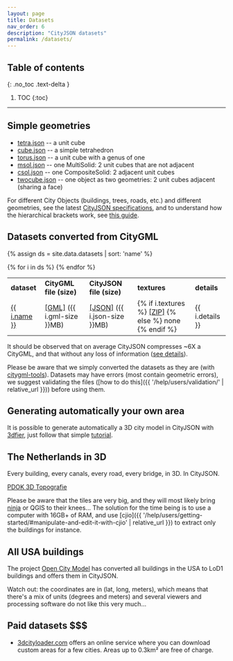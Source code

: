 ```yaml
---
layout: page
title: Datasets
nav_order: 6
description: "CityJSON datasets"
permalink: /datasets/
---
```


## Table of contents
{: .no_toc .text-delta }

1. TOC
{:toc}

---

## Simple geometries

  - [tetra.json](https://github.com/cityjson/specs/blob/develop/example-datasets/simplegeom/tetra.json) -- a unit cube
  - [cube.json](https://github.com/cityjson/specs/blob/develop/example-datasets/simplegeom/cube.json) --  a simple tetrahedron
  - [torus.json](https://github.com/cityjson/specs/blob/develop/example-datasets/simplegeom/torus.json) -- a unit cube with a genus of one
  - [msol.json](https://github.com/cityjson/specs/blob/develop/example-datasets/simplegeom/msol.json) -- one MultiSolid: 2 unit cubes that are not adjacent
  - [csol.json](https://github.com/cityjson/specs/blob/develop/example-datasets/simplegeom/csol.json) -- one CompositeSolid: 2 adjacent unit cubes
  - [twocube.json](https://github.com/cityjson/specs/blob/develop/example-datasets/simplegeom/twocube.json) -- one object as two geometries: 2 unit cubes adjacent (sharing a face)

For different City Objects (buildings, trees, roads, etc.) and different geometries, see the latest [CityJSON specifications](https://www.cityjson.org/specs/), and to understand how the hierarchical brackets work, see [this guide](https://www.cityjson.org/help/dev/geom-arrays/).

## Datasets converted from CityGML

{% assign ds = site.data.datasets | sort: 'name' %}

<table >
  <tr>
    <td><b>dataset</b></td>
    <td><b>CityGML file (size)</b></td>
    <td><b>CityJSON file (size)</b></td>
    <td><b>textures</b></td>
    <td><b>details</b></td>
  </tr>
  {% for i in ds %}
    <tr>
      <td><a href="{{ i.url }}">{{ i.name }}</a></td>
      <td><a href="https://3d.bk.tudelft.nl/opendata/cityjson/citygml/{{ i.gml }}">[GML]</a> ({{ i.gml-size }}MB)</td>
      <td><a href="https://3d.bk.tudelft.nl/opendata/cityjson/1.0/{{ i.json }}">[JSON]</a> ({{ i.json-size }}MB)</td>
      <td>
        {% if i.textures %}
          <a href="https://3d.bk.tudelft.nl/opendata/cityjson/citygml/{{ i.textures }}">[ZIP]</a>
        {% else %}
          none
        {% endif %}
      </td>
      <td>{{ i.details }}</td>
    </tr>
  {% endfor %}
</table>

<i class="fas fa-exclamation-circle"></i> It should be observed that on average CityJSON compresses ~6X a CityGML, and that without any loss of information ([see details](https://github.com/cityjson/specs/wiki/Compression-factor-for-a-few-open-CityGML-datasets)).

<i class="fas fa-exclamation-circle"></i> Please be aware that we simply converted the datasets as they are (with [citygml-tools](https://github.com/citygml4j/citygml-tools)). Datasets may have errors (most contain geometric errors), we suggest validating the files ([how to do this]({{ '/help/users/validation/' | relative_url }})) before using them.

## Generating automatically your own area

It is possible to generate automatically a 3D city model in CityJSON with [3dfier](https://github.com/tudelft3d/3dfier), just follow that simple [tutorial](https://tudelft3d.github.io/3dfier/generate_lod1.html).


## The Netherlands in 3D

Every building, every canals, every road, every bridge, in 3D. In CityJSON.

<a href="https://brt.kadaster.nl/basisvoorziening-3d/"><i class="fas fa-external-link-alt"></i> PDOK 3D Topografie</a>

<i class="fas fa-exclamation-circle"></i> Please be aware that the tiles are very big, and they will most likely bring [ninja](https://ninja.cityjson.org) or QGIS to their knees... The solution for the time being is to use a computer with 16GB+ of RAM, and use [cjio]({{ '/help/users/getting-started/#manipulate-and-edit-it-with-cjio' | relative_url }}) to extract only the buildings for instance. 
## All USA buildings

The project [Open City Model](https://github.com/opencitymodel/opencitymodel) has converted all buildings in the USA to LoD1 buildings and offers them in CityJSON.

<i class="fas fa-exclamation-circle"></i> Watch out: the coordinates are in (lat, long, meters), which means that there's a mix of units (degrees and meters) and several viewers and processing software do not like this very much...


## Paid datasets <span class="label label-purple">$$$</span>

  - [3dcityloader.com](https://3dcityloader.com/) offers an online service where you can download custom areas for a few cities. Areas up to 0.3km² are free of charge.

